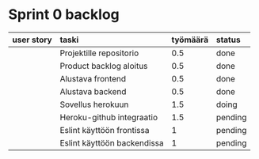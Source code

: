 # Sprint 0 backlog

| user story | taski | työmäärä | status |
| :-----------:|:-----------| :------| :------|
|              | Projektille repositorio | 0.5 | done |
|              | Product backlog aloitus | 0.5 | done |
|              | Alustava frontend | 0.5 | done |
|              | Alustava backend | 0.5 | done |
|              | Sovellus herokuun | 1.5 | doing |
|              | Heroku-github integraatio | 1.5 | pending |
|              | Eslint käyttöön frontissa | 1 | pending |
|              | Eslint käyttöön backendissa | 1 | pending |